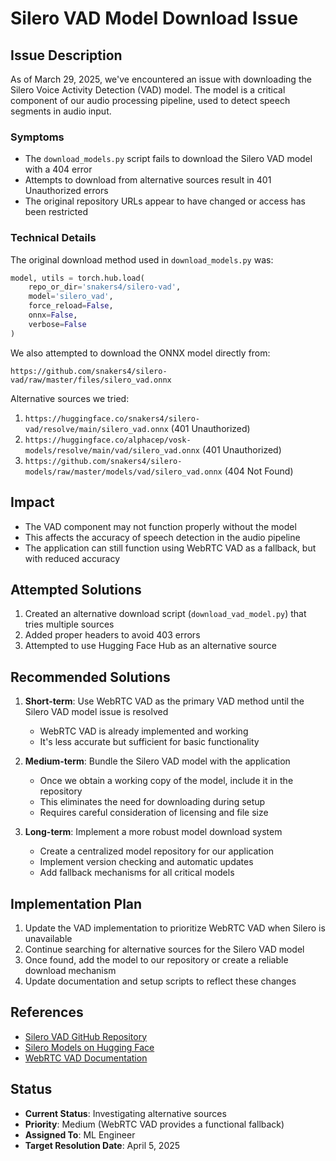 # Silero VAD Model Download Issue

## Issue Description

As of March 29, 2025, we've encountered an issue with downloading the Silero Voice Activity Detection (VAD) model. The model is a critical component of our audio processing pipeline, used to detect speech segments in audio input.

### Symptoms

- The `download_models.py` script fails to download the Silero VAD model with a 404 error
- Attempts to download from alternative sources result in 401 Unauthorized errors
- The original repository URLs appear to have changed or access has been restricted

### Technical Details

The original download method used in `download_models.py` was:

```python
model, utils = torch.hub.load(
    repo_or_dir='snakers4/silero-vad',
    model='silero_vad',
    force_reload=False,
    onnx=False,
    verbose=False
)
```

We also attempted to download the ONNX model directly from:
```
https://github.com/snakers4/silero-vad/raw/master/files/silero_vad.onnx
```

Alternative sources we tried:
1. `https://huggingface.co/snakers4/silero-vad/resolve/main/silero_vad.onnx` (401 Unauthorized)
2. `https://huggingface.co/alphacep/vosk-models/resolve/main/vad/silero_vad.onnx` (401 Unauthorized)
3. `https://github.com/snakers4/silero-models/raw/master/models/vad/silero_vad.onnx` (404 Not Found)

## Impact

- The VAD component may not function properly without the model
- This affects the accuracy of speech detection in the audio pipeline
- The application can still function using WebRTC VAD as a fallback, but with reduced accuracy

## Attempted Solutions

1. Created an alternative download script (`download_vad_model.py`) that tries multiple sources
2. Added proper headers to avoid 403 errors
3. Attempted to use Hugging Face Hub as an alternative source

## Recommended Solutions

1. **Short-term**: Use WebRTC VAD as the primary VAD method until the Silero VAD model issue is resolved
   - WebRTC VAD is already implemented and working
   - It's less accurate but sufficient for basic functionality

2. **Medium-term**: Bundle the Silero VAD model with the application
   - Once we obtain a working copy of the model, include it in the repository
   - This eliminates the need for downloading during setup
   - Requires careful consideration of licensing and file size

3. **Long-term**: Implement a more robust model download system
   - Create a centralized model repository for our application
   - Implement version checking and automatic updates
   - Add fallback mechanisms for all critical models

## Implementation Plan

1. Update the VAD implementation to prioritize WebRTC VAD when Silero is unavailable
2. Continue searching for alternative sources for the Silero VAD model
3. Once found, add the model to our repository or create a reliable download mechanism
4. Update documentation and setup scripts to reflect these changes

## References

- [Silero VAD GitHub Repository](https://github.com/snakers4/silero-vad)
- [Silero Models on Hugging Face](https://huggingface.co/snakers4)
- [WebRTC VAD Documentation](https://github.com/wiseman/py-webrtcvad)

## Status

- **Current Status**: Investigating alternative sources
- **Priority**: Medium (WebRTC VAD provides a functional fallback)
- **Assigned To**: ML Engineer
- **Target Resolution Date**: April 5, 2025